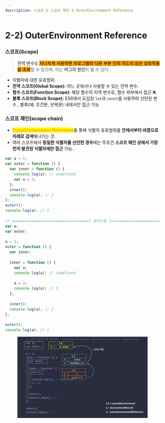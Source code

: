 ```yaml
---
description: 스코프 & 스코프 체인 & OuterEnvironment Reference
---
```


# 2-2) OuterEnvironment Reference

### 스코프(Scope)

> **전역 변수**를 <mark style="background-color:orange;">지나치게 사용하면 프로그램의 다른 부분 간의 의도치 않은 상호작용을 초래</mark>할 수 있으며, 이는 **버그의 원인**이 될 수 있다.

* 식별자에 대한 유효범위.
* **전역 스코프(Global Scope):** 어느 곳에서나 사용할 수 있는 전역 변수.
* **함수 스코프(Function Scope):** 해당 함수의 지역 변수로, 함수 외부에서 접근 ❌.
* **블록 스코프(Block Scope):** ES6에서 도입된 `let`과 `const`를 사용하여 선언된 변수 , 블록(예: 조건문, 반복문) 내에서만 접근 가능

### 스코프 체인(scope chain)

* <mark style="color:orange;">**OuterEnvironment Reference**</mark>를 통해 식별자 유효범위를 **안에서부터 바깥으로 차례로 검색**해나가는 것.
* 여러 스코프에서 **동일한 식별자를 선언한 경우**에는 무조건 **스코프 체인 상에서 가장 먼저 발견된 식별자에만 접근** 가능.

```javascript
var a = 1;
var outer = function () {
  var inner = function () {
    console.log(a); // undefined
    var a = 3;
  };
  inner();
  console.log(a); // 1
};
outer();
console.log(a); // 1

// ===================================[ 호이스팅 ]====================================
var a;
var outer;

a = 1;
outer = function () {
  var inner;
  
  inner = function () { 
    var a;
    console.log(a); // undefined
    
    a = 3; 
    console.log(a); // 3 
  };
  
  inner();
  console.log(a); // 1
};

outer();
console.log(a); // 1
```

<figure><img src="../../../../.gitbook/assets/2023-12-19 18 59 53 (1).png" alt=""><figcaption></figcaption></figure>
